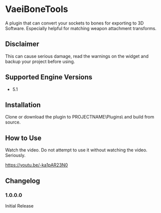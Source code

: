 # VaeiBoneTools
A plugin that can convert your sockets to bones for exporting to 3D Software. Especially helpful for matching weapon attachment transforms.

## Disclaimer
This can cause serious damage, read the warnings on the widget and backup your project before using.

## Supported Engine Versions
* 5.1

## Installation
Clone or download the plugin to PROJECTNAME\Plugins\ and build from source.

## How to Use
Watch the video. Do not attempt to use it without watching the video. Seriously.

https://youtu.be/-ka1pAR23N0

## Changelog
### 1.0.0.0
Initial Release
